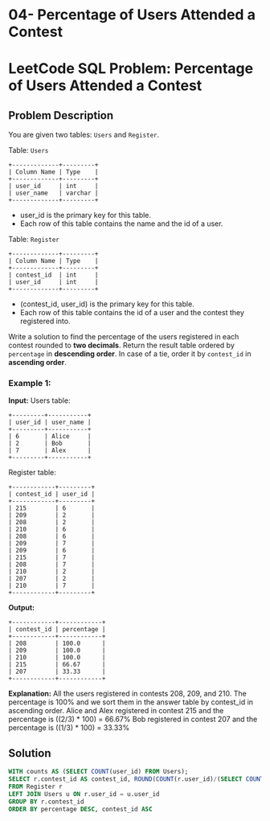 # 04- Percentage of Users Attended a Contest
# LeetCode SQL Problem: Percentage of Users Attended a Contest

## Problem Description

You are given two tables: `Users` and `Register`.

Table: `Users`
```
+-------------+---------+
| Column Name | Type    |
+-------------+---------+
| user_id     | int     |
| user_name   | varchar |
+-------------+---------+
```
- user_id is the primary key for this table.
- Each row of this table contains the name and the id of a user.

Table: `Register`
```
+-------------+---------+
| Column Name | Type    |
+-------------+---------+
| contest_id  | int     |
| user_id     | int     |
+-------------+---------+
```
- (contest_id, user_id) is the primary key for this table.
- Each row of this table contains the id of a user and the contest they registered into.

Write a solution to find the percentage of the users registered in each contest rounded to **two decimals**.
Return the result table ordered by `percentage` in **descending order**. In case of a tie, order it by `contest_id` in **ascending order**.

### Example 1:

**Input:** 
Users table:
```
+---------+-----------+
| user_id | user_name |
+---------+-----------+
| 6       | Alice     |
| 2       | Bob       |
| 7       | Alex      |
+---------+-----------+
```
Register table:
```
+------------+---------+
| contest_id | user_id |
+------------+---------+
| 215        | 6       |
| 209        | 2       |
| 208        | 2       |
| 210        | 6       |
| 208        | 6       |
| 209        | 7       |
| 209        | 6       |
| 215        | 7       |
| 208        | 7       |
| 210        | 2       |
| 207        | 2       |
| 210        | 7       |
+------------+---------+
```

**Output:** 
```
+------------+------------+
| contest_id | percentage |
+------------+------------+
| 208        | 100.0      |
| 209        | 100.0      |
| 210        | 100.0      |
| 215        | 66.67      |
| 207        | 33.33      |
+------------+------------+
```

**Explanation:** 
All the users registered in contests 208, 209, and 210. The percentage is 100% and we sort them in the answer table by contest_id in ascending order.
Alice and Alex registered in contest 215 and the percentage is ((2/3) * 100) = 66.67%
Bob registered in contest 207 and the percentage is ((1/3) * 100) = 33.33%

## Solution

```sql
WITH counts AS (SELECT COUNT(user_id) FROM Users);
SELECT r.contest_id AS contest_id, ROUND(COUNT(r.user_id)/(SELECT COUNT(user_id) FROM Users) * 100, 2) AS percentage
FROM Register r
LEFT JOIN Users u ON r.user_id = u.user_id 
GROUP BY r.contest_id
ORDER BY percentage DESC, contest_id ASC
```